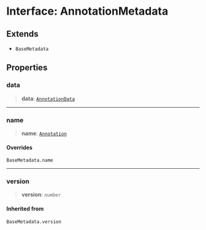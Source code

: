 # Interface: AnnotationMetadata

## Extends

- `BaseMetadata`

## Properties

### data

> **data**: [`AnnotationData`](AnnotationData.md)

***

### name

> **name**: [`Annotation`](../enumerations/MetadataType.md#annotation)

#### Overrides

`BaseMetadata.name`

***

### version

> **version**: `number`

#### Inherited from

`BaseMetadata.version`

